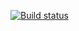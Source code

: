 [![Build status](https://ci.appveyor.com/api/projects/status/g5ieqq53qorwsw4v?svg=true)](https://ci.appveyor.com/project/EvgeniaRepina/hw2-3-patterns2)
